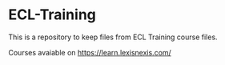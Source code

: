 # ECL-Training
This is a repository to keep files from ECL Training course files.

Courses avaiable on https://learn.lexisnexis.com/

